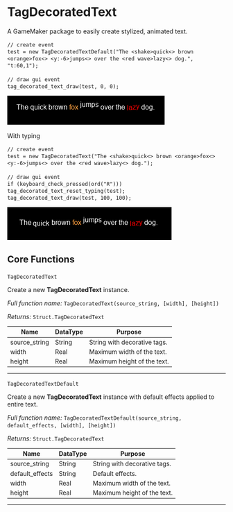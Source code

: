 # TagDecoratedText
A GameMaker package to easily create stylized, animated text.

```
// create event
test = new TagDecoratedTextDefault("The <shake>quick<> brown <orange>fox<> <y:-6>jumps<> over the <red wave>lazy<> dog.", "t:60,1");

// draw gui event
tag_decorated_text_draw(test, 0, 0);
```

![Example 1](https://github.com/evanconway/tagdecoratedtext/blob/main/example%20gifs/example1.gif)

With typing

```
// create event
test = new TagDecoratedText("The <shake>quick<> brown <orange>fox<> <y:-6>jumps<> over the <red wave>lazy<> dog.");

// draw gui event
if (keyboard_check_pressed(ord("R"))) tag_decorated_text_reset_typing(test);
tag_decorated_text_draw(test, 100, 100);
```

![Example 1](https://github.com/evanconway/tagdecoratedtext/blob/main/example%20gifs/example_typing1.gif)


## Core Functions

`TagDecoratedText`
 
Create a new **TagDecoratedText** instance.

_Full function name:_  `TagDecoratedText(source_string, [width], [height])`
 
_Returns:_  `Struct.TagDecoratedText`

| Name        | DataType    |  Purpose   |
| ----------- | ----------- | -----------|
| source_string | String | String with decorative tags. |
| width | Real | Maximum width of the text. |
| height | Real | Maximum height of the text. |
---

`TagDecoratedTextDefault`

Create a new **TagDecoratedText** instance with default effects applied to entire text.

_Full function name:_  `TagDecoratedTextDefault(source_string, default_effects, [width], [height])`
 
_Returns:_  `Struct.TagDecoratedText`

| Name        | DataType    |  Purpose   |
| ----------- | ----------- | -----------|
| source_string | String | String with decorative tags. |
| default_effects | String | Default effects. |
| width | Real | Maximum width of the text. |
| height | Real | Maximum height of the text. |
---
